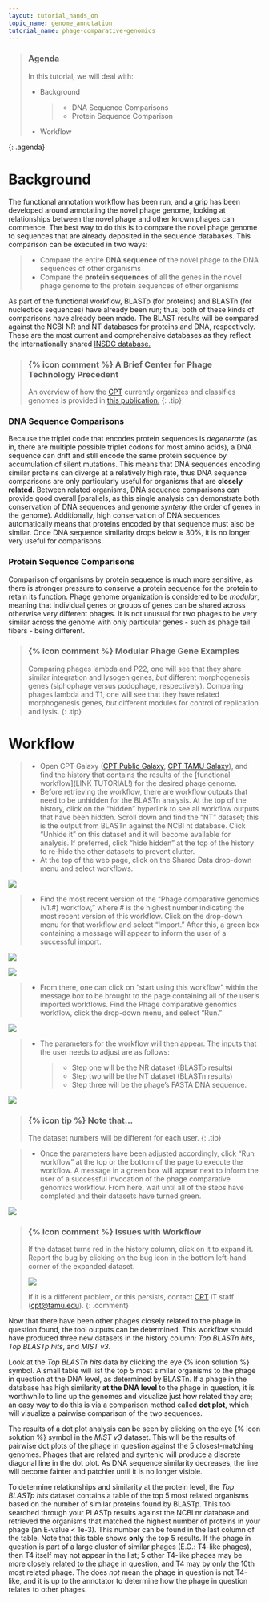 ```yaml
---
layout: tutorial_hands_on
topic_name: genome_annotation
tutorial_name: phage-comparative-genomics
---
```

> ### Agenda
>
> In this tutorial, we will deal with:
>
> * Background
>
>    > * DNA Sequence Comparisons
>    > * Protein Sequence Comparison
>
> * Workflow
>
{: .agenda}

# Background

The functional annotation workflow has been run, and a grip has been developed around annotating the novel phage genome, looking at relationships between the novel phage and other known phages can commence. The best way to do this is to compare the novel phage genome to sequences that are already deposited in the sequence databases. This comparison can be executed in two ways:

> * Compare the entire **DNA sequence** of the novel phage to the DNA sequences of other organisms
> * Compare the **protein sequences** of all the genes in the novel phage genome to the protein sequences of other organisms

As part of the functional workflow, BLASTp (for proteins) and BLASTn (for nucleotide sequences) have already been run; thus, both of these kinds of comparisons have already been made. The BLAST results will be compared against the NCBI NR and NT databases for proteins and DNA, respectively. These are the most current and comprehensive databases as they reflect the internationally shared [INSDC database.](http://www.insdc.org/)

> ### {% icon comment %} A Brief Center for Phage Technology Precedent
> An overview of how the [CPT](https://cpt.tamu.edu/) currently organizes and classifies genomes is provided in [this publication.](https://www.ncbi.nlm.nih.gov/pmc/articles/PMC5408676/pdf/viruses-09-00070.pdf)
{: .tip}

### DNA Sequence Comparisons

Because the triplet code that encodes protein sequences is *degenerate* (as in, there are multiple possible triplet codons for most amino acids), a DNA sequence can drift and still encode the same protein sequence by accumulation of silent mutations. This means that DNA sequences encoding similar proteins can diverge at a relatively high rate, thus DNA sequence comparisons are only particularly useful for organisms that are **closely related.** Between related organisms, DNA sequence comparisons can provide good overall [parallels, as this single analysis can demonstrate both conservation of DNA sequences and genome *synteny* (the order of genes in the genome). Additionally, high conservation of DNA sequences automatically means that proteins encoded by that sequence must also be similar. Once DNA sequence similarity drops below ≈ 30%, it is no longer very useful for comparisons.

### Protein Sequence Comparisons

Comparison of organisms by protein sequence is much more sensitive, as there is stronger pressure to conserve a protein sequence for the protein to retain its function. Phage genome organization is considered to be *modular*, meaning that individual genes or groups of genes can be shared across otherwise very different phages. It is not unusual for two phages to be very similar across the genome with only particular genes - such as phage tail fibers - being different.

> ### {% icon comment %} Modular Phage Gene Examples
> Comparing phages lambda and P22, one will see that they share similar integration and lysogen genes, *but* different morphogenesis genes (siphophage versus podophage, respectively).
> Comparing phages lambda and T1, one will see that they have related morphogenesis genes, *but* different modules for control of replication and lysis.
{: .tip}

# Workflow

> * Open CPT Galaxy ([CPT Public Galaxy](https://cpt.tamu.edu/galaxy-pub), [CPT TAMU Galaxy](https://cpt.tamu.edu/galaxy)), and find the history that contains the results of the [functional workflow](LINK TUTORIAL!) for the desired phage genome.
> * Before retrieving the workflow, there are workflow outputs that need to be unhidden for the BLASTn analysis. At the top of the history, click on the “hidden” hyperlink to see all workflow outputs that have been hidden. Scroll down and find the “NT” dataset; this is the output from BLASTn against the NCBI nt database. Click “Unhide it” on this dataset and it will become available for analysis. If preferred, click “hide hidden” at the top of the history to re-hide the other datasets to prevent clutter.
> * At the top of the web page, click on the Shared Data drop-down menu and select workflows.

![](../../images/phage-comparative-genomics-screenshots/1_go_to_workflows.png)

> * Find the most recent version of the “Phage comparative genomics (v1.#) workflow,” where # is the highest number indicating the most recent version of this workflow. Click on the drop-down menu for that workflow and select “Import.” After this, a green box containing a message will appear to inform the user of a successful import.

![](../../images/phage-comparative-genomics-screenshots/2_import_workflow.png)

![](../../images/phage-comparative-genomics-screenshots/3_successful_import.png)

> * From there, one can click on “start using this workflow” within the message box to be brought to the page containing all of the user’s imported workflows. Find the Phage comparative genomics workflow, click the drop-down menu, and select “Run.”

![](../../images/phage-comparative-genomics-screenshots/4_run_workflow.png)

> * The parameters for the workflow will then appear. The inputs that the user needs to adjust are as follows:
>    > * Step one will be the NR dataset (BLASTp results)
>    > * Step two will be the NT dataset (BLASTn results)
>    > * Step three will be the phage’s FASTA DNA sequence.

![](../../images/phage-comparative-genomics-screenshots/5_workflow_parameters.png)

> ### {% icon tip %} Note that…
> The dataset numbers will be different for each user.
{: .tip}

> * Once the parameters have been adjusted accordingly, click “Run workflow” at the top or the bottom of the page to execute the workflow. A message in a green box will appear next to inform the user of a successful invocation of the phage comparative genomics workflow. From here, wait until all of the steps have completed and their datasets have turned green.

![](../../images/phage-comparative-genomics-screenshots/6_successful_invocation.png)

> ### {% icon comment %} Issues with Workflow
> If the dataset turns red in the history column, click on it to expand it. Report the bug by clicking on the bug icon in the bottom left-hand corner of the expanded dataset.
>
> ![](../../images/phage-comparative-genomics-screenshots/7_report_bug.png)
>
> If it is a different problem, or this persists, contact [CPT](https://cpt.tamu.edu) IT staff (cpt@tamu.edu).
{: .comment}

Now that there have been other phages closely related to the phage in question found, the tool outputs can be determined. This workflow should have produced three new datasets in the history column: *Top BLASTn hits*, *Top BLASTp hits*, and *MIST v3*.

Look at the *Top BLASTn hits* data by clicking the eye {% icon solution %} symbol. A small table will list the top 5 most similar organisms to the phage in question at the DNA level, as determined by BLASTn. If a phage in the database has high similarity **at the DNA level** to the phage in question, it is worthwhile to line up the genomes and visualize just how related they are; an easy way to do this is via a comparison method called  **dot plot**, which will visualize a pairwise comparison of the two sequences.

The results of a dot plot analysis can be seen by clicking on the eye {% icon solution %} symbol in the *MIST v3* dataset. This will be the results of pairwise dot plots of the phage in question against the 5 closest-matching genomes. Phages that are related and syntenic will produce a discrete diagonal line in the dot plot. As DNA sequence similarity decreases, the line will become fainter and patchier until it is no longer visible.

To determine relationships and similarity at the protein level, the *Top BLASTp hits* dataset contains a table of the top 5 most related organisms based on the number of similar proteins found by BLASTp. This tool searched through your PLASTp results against the NCBI nr database and retrieved the organisms that matched the highest number of proteins in your phage (an E-value < 1e-3). This number can be found in the last column of the table. Note that this table shows **only** the top 5 results. If the phage in question is part of a large cluster of similar phages (E.G.: T4-like phages), then T4 itself may not appear in the list; 5 other T4-like phages may be more closely related to the phage in question, and T4 may by only the 10th most related phage. The does *not* mean the phage in question is not T4-like, and it is up to the annotator to determine how the phage in question relates to other phages.

